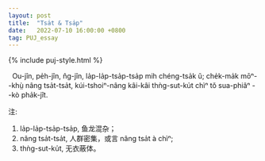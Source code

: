 ```yaml
---
layout: post
title:  "Tsa̍t & Tsa̍p"
date:   2022-07-10 16:00:00 +0800
tag: PUJ_essay
---
```


{% include puj-style.html %}

&nbsp;&nbsp;Ou-jîn, pe̍h-jîn, n̂g-jîn, la̍p-la̍p-tsa̍p-tsa̍p mih chéng-tsa̍k ŭ; che̍k-ma̍k mōⁿ&#x002D;&#x002D;khṳ̀ nâng tsa̍t-tsa̍t, kúi-tshoiⁿ-nâng kâi-kâi thǹg-sut-ku̍t chìⁿ tŏ sua-phiâⁿ &#x002D;&#x002D;kò pha̍k-jît.


注:
1. la̍p-la̍p-tsa̍p-tsa̍p, 鱼龙混杂；
2. nâng tsa̍t-tsa̍t, 人群密集，或言 nâng tsa̍t à chìⁿ;
3. thǹg-sut-ku̍t, 无衣蔽体。

